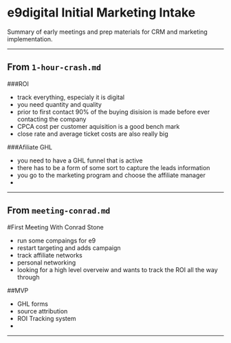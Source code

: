 # e9digital Initial Marketing Intake

Summary of early meetings and prep materials for CRM and marketing implementation.

---
## From `1-hour-crash.md`

###ROI
- track everything, especialy it is digital
- you need quantity and quality
- prior to first contact 90% of the buying disision is made before ever contacting the company
- CPCA cost per customer aquisition is a good bench mark
- close rate and average ticket costs are also really big

###Afiliate GHL
- you need to have a GHL funnel that is active
- there has to be a form of some sort to capture the leads information
- you go to the marketing program and choose the affiliate manager
-

---

## From `meeting-conrad.md`

#First Meeting With Conrad Stone

- run some compaings for e9
- restart targeting and adds campaign
- track affiliate networks
- personal networking
- looking for a high level overveiw and wants to track the ROI all the way through

##MVP
- GHL forms
- source attribution
- ROI Tracking system
-

---

